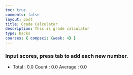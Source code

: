 ```yaml
---
toc: true
comments: false
layout: post
title: Grade Calculator
description: This is grade calculator
type: hacks
courses: { compsci: {week: 4} }
---
```


<!-- Help Message -->
<h3>Input scores, press tab to add each new number.</h3>
<!-- Totals -->
<ul>
<li>
    Total : <span id="total">0.0</span>
    Count : <span id="count">0.0</span>
    Average : <span id="average">0.0</span>
</li>
</ul>
<!-- Rows added using scores ID -->
<div id="scores">
    <!-- javascript generated inputs -->
</div>

<script>
// Executes on input event and calculates totals
function calculator(event) {
  var key = event.key;

  // Check if the pressed key is the "Tab" key (key code 9) or "Enter" key (key code 13)
  if (key === "Tab" || key === "Enter") {
    event.preventDefault(); // Prevent default behavior (tabbing to the next element)

    var array = document.getElementsByName('score'); // setup array of scores
    var total = 0;  // running total
    var count = 0;  // count of input elements with valid values

    for (var i = 0; i < array.length; i++) {  // iterate through array
      var value = array[i].value;

      if (parseFloat(value)) {
        var parsedValue = parseFloat(value);
        total += parsedValue;  // add to running total
        count++;
      }
    }

    // update totals
    document.getElementById('total').innerHTML = total.toFixed(2); // show two decimals
    document.getElementById('count').innerHTML = count;

    if (count > 0) {
      var average = total / count;
      document.getElementById('average').innerHTML = average.toFixed(2);

      // Calculate letter grade based on average score
      var letterGrade = calculateLetterGrade(average);
      document.getElementById('letterGrade').innerHTML = letterGrade;
    } else {
      document.getElementById('average').innerHTML = "0.0";
      document.getElementById('letterGrade').innerHTML = ""; // Clear letter grade if there are no scores.
    }

    // adds newInputLine, only if all array values satisfy parseFloat 
    if (count === document.getElementsByName('score').length) {
      newInputLine(count); // make a new input line
    }
  }
}

// Function to calculate the letter grade based on the average score
function calculateLetterGrade(average) {
  if (average >= 90) {
    return 'A';
  } else if (average >= 80) {
    return 'B';
  } else if (average >= 70) {
    return 'C';
  } else if (average >= 60) {
    return 'D';
  } else {
    return 'F';
  }
}

<!-- Letter Grade -->
<div>
  Letter Grade: <span id="letterGrade"></span>
</div>

// Creates a new input box
function newInputLine(index) {

    // Add a label for each score element
    var title = document.createElement('label');
    title.htmlFor = index;
    title.innerHTML = index + ". ";    
    document.getElementById("scores").appendChild(title); // add to HTML

    // Setup score element and attributes
    var score = document.createElement("input"); // input element
    score.id =  index;  // id of input element
    score.onkeydown = calculator // Each key triggers event (using function as a value)
    score.type = "number"; // Use text type to allow typing multiple characters
    score.name = "score";  // name is used to group all "score" elements (array)
    score.style.textAlign = "right";
    score.style.width = "5em";
    document.getElementById("scores").appendChild(score);  // add to HTML

    // Create and add blank line after input box
    var br = document.createElement("br");  // line break element
    document.getElementById("scores").appendChild(br); // add to HTML

    // Set focus on the new input line
    document.getElementById(index).focus();
}

// Creates 1st input box on Window load
newInputLine(0);

</script>